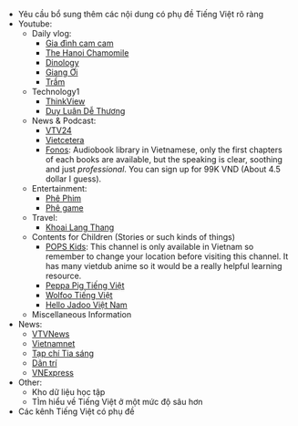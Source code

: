 - Yêu cầu bổ sung thêm các nội dung có phụ đề Tiếng Việt rõ ràng
- Youtube:
	- Daily vlog:
		- [Gia đình cam cam](https://www.youtube.com/channel/UClsAZnicRDs_25b_1DxldKA)
		- [The Hanoi Chamomile](https://www.youtube.com/channel/UCZv-924OFOCEX6A8hcvdisQ)
		- [Dinology](https://www.youtube.com/channel/UCwTi_xn6ukH9QJsNtH-oNWw)
		- [Giang Ơi](https://www.youtube.com/channel/UC-AJnWGWhPt3ReFnvzRZ-Kg)
		- [Trầm](https://www.youtube.com/channel/UCBI4RkQrIgjbCMHpehFk5Fw)
	- Technology1
		- [ThinkView](https://www.youtube.com/channel/UCMRCjWYwR5p2Plp_0ehIG6g)
		- [Duy Luân Dễ Thương](https://www.youtube.com/channel/UCQ0jSGgYMLmRMeTE6UaPPXg)
	- News & Podcast:
		- [VTV24](https://www.youtube.com/channel/UCabsTV34JwALXKGMqHpvUiA)
		- [Vietcetera](https://www.youtube.com/channel/UCORwVnph7TK6rmyKozkV8_g)
		- [Fonos](https://www.youtube.com/channel/UCgKVnpqft_rMv2WmNTQyVdg): Audiobook library in Vietnamese, only the first chapters of each books are available, but the speaking is clear, soothing and just *professional*. You can sign up for 99K VND (About 4.5 dollar I guess).
	- Entertainment:
		- [Phê Phim](https://www.youtube.com/channel/UCAJ9i1NhhlnosAGu7QcBEtw)
		- [Phê game](https://www.youtube.com/channel/UCTF0ldaORTbCfx2ahvFfYWg)
	- Travel:
		- [Khoai Lang Thang](https://www.youtube.com/channel/UCZE88kYvCKUKjM-G0uc8Duw)
	 - Contents for Children (Stories or such kinds of things)
		 - [POPS Kids](https://www.youtube.com/channel/UC5ezaYrzZpyItPSRG27MLpg): This channel is only available in Vietnam so remember to change your location before visiting this channel. It has many vietdub anime so it would be a really helpful learning resource.
		- [Peppa Pig Tiếng Việt](https://www.youtube.com/channel/UCxeoWTyTJUppaRU3v5zcolQ)
		- [Wolfoo Tiếng Việt](https://www.youtube.com/channel/UC1s_pX5PgH7R6QtTn80cKtA)
		- [Hello Jadoo Việt Nam](https://www.youtube.com/channel/UC9ozrP7Yu8ohjExSP5Bun0Q)
	- Miscellaneous Information
- News:
	- [VTVNews](https://vtv.vn/)
	- [Vietnamnet](https://vietnamnet.vn/)
	- [Tạp chí Tia sáng](https://tiasang.com.vn/)
	- [Dân trí](https://dantri.com.vn/)
	- [VNExpress](https://vnexpress.net/)
- Other:
	- Kho dữ liệu học tập
	- TÌm hiểu về Tiếng Việt ở một mức độ sâu hơn
- Các kênh Tiếng Việt có phụ đề